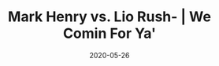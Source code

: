 ---
title: "Mark Henry vs. Lio Rush- | We Comin For Ya'"
date: 2020-05-26
description: "Mark Henry vs. Lio Rush- | We Comin For Ya'"
longDescription: >-
    Mark Henry and Lio Rush get into a twitter battle over how Lio Rush should have conducted himself in the WWE.  Also why would Lio Rush drop a diss track about Mark Henry??? And pulling Mark Henry's black card??
    
    Subscribe to the show on any podcast catcher or streaming service or at https://straightolc.podbean.com/
    
    Leave us a comment on I-TUNES and let us know what you think about the show!!
    
    Follow us on twitter @straightolc, IG at @SOLCNetwork email us at straightolc@gmail.com Hit the Voicemail at 641-715-3900 Ext. 769558
duration: "0:08:03"
youtubeId: "Pq_SOCxh2bQ"

image: "/uploads/thumbnails/Pq_SOCxh2bQ.jpg"
tags: ["wrestling","wwe"]
draft: false
---